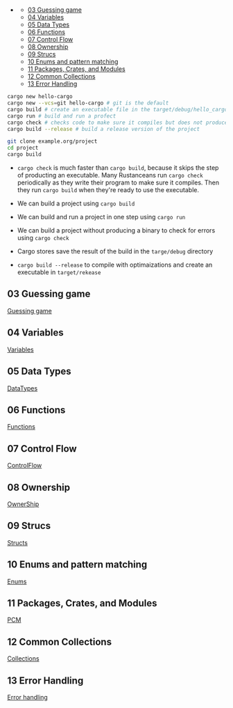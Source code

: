 #

- [](#)
  - [03 Guessing game](#03-guessing-game)
  - [04 Variables](#04-variables)
  - [05 Data Types](#05-data-types)
  - [06 Functions](#06-functions)
  - [07 Control Flow](#07-control-flow)
  - [08 Ownership](#08-ownership)
  - [09 Strucs](#09-strucs)
  - [10 Enums and pattern matching](#10-enums-and-pattern-matching)
  - [11 Packages, Crates, and Modules](#11-packages-crates-and-modules)
  - [12 Common Collections](#12-common-collections)
  - [13 Error Handling](#13-error-handling)

```sh
cargo new hello-cargo
cargo new --vcs=git hello-cargo # git is the default
cargo build # create an executable file in the target/debug/hello_cargo directory
cargo run # build and run a profect
cargo check # checks code to make sure it compiles but does not produce an executable
cargo build --release # build a release version of the project
```

```sh
git clone example.org/project
cd project
cargo build
```

- `cargo check` is much faster than `cargo build`, because it skips the step of producting an executable. Many Rustanceans run `cargo check` periodically as they write their program to make sure it compiles. Then they run `cargo build` when they're ready to use the executable.

- We can build a project using `cargo build`
- We can build and run a project in one step using `cargo run`
- We can build a project without producing a binary to check for errors using `cargo check`
- Cargo stores save the result of the build in the `targe/debug` directory
- `cargo build --release` to compile with optimaizations and create an executable in `target/rekease`

## 03 Guessing game

[Guessing game](./Guessing_game.md)

## 04 Variables

[Variables](./Variables.md)

## 05 Data Types

[DataTypes](./DataTypes.md)

## 06 Functions

[Functions](./Functions.md)

## 07 Control Flow

[ControlFlow](./ControlFlow.md)

## 08 Ownership

[OwnerShip](./OwnerShip.md)

## 09 Strucs

[Structs](./Struct.md)

## 10 Enums and pattern matching

[Enums](./Enums.md)

## 11 Packages, Crates, and Modules

[PCM](./PCM.md)

## 12 Common Collections

[Collections](./Collections.md)

## 13 Error Handling

[Error handling](./ErrorHandling.md)
